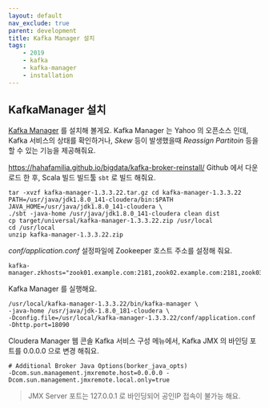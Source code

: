 ```yaml
---
layout: default
nav_exclude: true
parent: development
title: Kafka Manager 설치
tags: 
    - 2019
    - kafka
    - kafka-manager
    - installation
---
```


## KafkaManager 설치
[Kafka Manager](https://github.com/yahoo/kafka-manager) 를 설치해 볼게요.
Kafka Manager 는 Yahoo 의 오픈소스 인데, Kafka 서비스의 상태를 확인하거나, 
*Skew* 등이 발생했을때 *Reassign Partitoin* 등을 할 수 있는 기능을 제공해줘요.


https://hahafamilia.github.io/bigdata/kafka-broker-reinstall/
Github 에서 다운로드 한 후, Scala 빌드 빌드툴 `sbt` 로 빌드 해줘요.

```
tar -xvzf kafka-manager-1.3.3.22.tar.gz cd kafka-manager-1.3.3.22
PATH=/usr/java/jdk1.8.0_141-cloudera/bin:$PATH JAVA_HOME=/usr/java/jdk1.8.0_141-cloudera \
./sbt -java-home /usr/java/jdk1.8.0_141-cloudera clean dist
cp target/universal/kafka-manager-1.3.3.22.zip /usr/local
cd /usr/local
unzip kafka-manager-1.3.3.22.zip
```

*conf/application.conf* 설정파일에 Zookeeper 호스트 주소를 설정해 줘요.
```
kafka-manager.zkhosts="zook01.example.com:2181,zook02.example.com:2181,zook03.example.com:2181"
```

Kafka Manager 를 실행해요.

```
/usr/local/kafka-manager-1.3.3.22/bin/kafka-manager \
-java-home /usr/java/jdk-1.8.0_181-cloudera \
-Dconfig.file=/usr/local/kafka-manager-1.3.3.22/conf/application.conf -Dhttp.port=18090
```

Cloudera Manager 웹 콘솔 Kafka 서비스 구성 메뉴에서, 
Kafka JMX 의 바인딩 포트를 0.0.0.0 으로 변경 해줘요.
```
# Additional Broker Java Options(borker_java_opts)
-Dcom.sun.management.jmxremote.host=0.0.0.0 -Dcom.sun.management.jmxremote.local.only=true
```
> JMX Server 포트는 127.0.0.1 로 바인딩되어 공인IP 접속이 불가능 해요.
